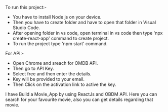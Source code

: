 To run this project:-
  - You have to install Node js on your device.
  - Then you have to create folder and have to open that folder in Visual Studio Code.
  - After opening folder in vs code, open terminal in vs code then type 'npx create-react-app' command to create project.
  - To run the project type 'npm start' command.

For API:-
  - Open Chrome and sreach for OMDB API.
  - Then go to API Key.
  - Select free and then enter the details.
  - Key will be provided to your email.
  - Then Click on the activation link to active the key.
  
I have Build a Movie_App by using ReactJs and OBDM API.
Here you can search for your favourite movie, also you can get details regarding that movie.

